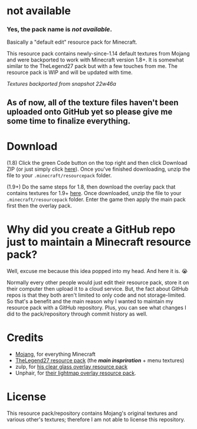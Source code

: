 # not available
### Yes, the pack name is *not available*.
Basically a "default edit" resource pack for Minecraft. 

This resource pack contains newly-since-1.14 default textures from Mojang and were backported to work with Minecraft version 1.8+. It is somewhat similar to the TheLegend27 pack but with a few touches from me. The resource pack is WIP and will be updated with time.

*Textures backported from snapshot 22w46a*
## As of now, all of the texture files haven't been uploaded onto GitHub yet so please give me some time to finalize everything.
# Download
(1.8) Click the green Code button on the top right and then click Download ZIP (or just simply click [here](https://github.com/th3n4n/not-available/archive/refs/heads/main.zip)). Once you've finished downloading, unzip the file to your `.minecraft/resourcepack` folder. 

(1.9+) Do the same steps for 1.8, then download the overlay pack that contains textures for 1.9+ [here](https://github.com/th3n4n/not-available/archive/refs/heads/1.9+-overlay.zip). Once downloaded, unzip the file to your `.minecraft/resourcepack` folder. Enter the game then apply the main pack first then the overlay pack.
# Why did you create a GitHub repo just to maintain a Minecraft resource pack?
Well, excuse me because this idea popped into my head. And here it is. 😭

Normally every other people would just edit their resource pack, store it on their computer then upload it to a cloud service. But, the fact about GitHub repos is that they both aren't limited to only code and not storage-limited. So that's a benefit and the main reason why I wanted to maintain my resource pack with a GitHub repository. Plus, you can see what changes I did to the pack/repository through commit history as well.
# Credits
- [Mojang](https://mojang.com), for everything Minecraft
- [TheLegend27 resource pack](http://www.mediafire.com/file/8l3nm7wcylbbylv/TheLegend27.zip/file) (the **_main inspriration_** + menu textures)
- zulp, for [his clear glass overlay resource pack](https://resourcepacks24.de/resourcepack/466998)
- Unphair, for [their lightmap overlay resource pack](https://www.mediafire.com/file/ry7t65ux8b6msd5/Unphairs+Lightmap.zip).
# License
This resource pack/repository contains Mojang's original textures and various other's textures; therefore I am not able to license this repository.


